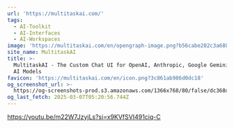 ```yaml
---
url: 'https://multitaskai.com/'
tags:
  - AI-Toolkit
  - AI-Interfaces
  - AI-Workspaces
image: 'https://multitaskai.com/en/opengraph-image.png?b56cabe202c3a688'
site_name: MultitaskAI
title: >-
  MultitaskAI - The Custom Chat UI for OpenAI, Anthropic, Google Gemini, and Top
  AI Models
favicon: 'https://multitaskai.com/en/icon.png?3c861ab986d0dc18'
og_screenshot_url: >-
  https://og-screenshots-prod.s3.amazonaws.com/1366x768/80/false/dc368d764c9e75a8e260ded4336dbfd5f48d0794ad0a5ef8bc26f10c2bd84097.jpeg
og_last_fetch: 2025-03-07T05:20:56.744Z
---
```


https://youtu.be/m22W7JzyjLs?si=x9KVfSVI491ciq-C
